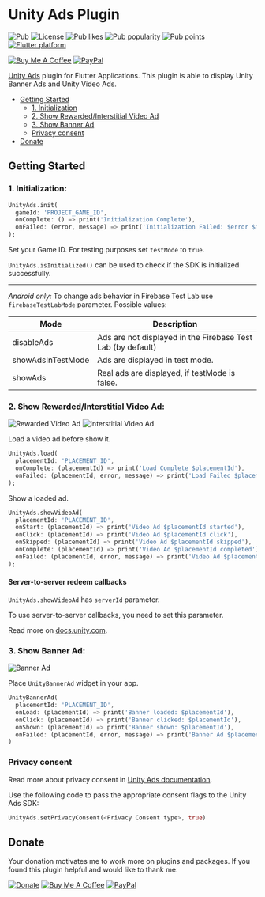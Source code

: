 # Unity Ads Plugin

[![Pub](https://img.shields.io/pub/v/unity_ads_plugin.svg)](https://pub.dev/packages/unity_ads_plugin)
[![License](https://img.shields.io/github/license/pavelzaichyk/flutter_unity_ads)](https://github.com/pavelzaichyk/flutter_unity_ads/blob/master/LICENSE)
[![Pub likes](https://badgen.net/pub/likes/unity_ads_plugin)](https://pub.dev/packages/unity_ads_plugin/score)
[![Pub popularity](https://badgen.net/pub/popularity/unity_ads_plugin)](https://pub.dev/packages/unity_ads_plugin/score)
[![Pub points](https://badgen.net/pub/points/unity_ads_plugin)](https://pub.dev/packages/unity_ads_plugin/score)
[![Flutter platform](https://badgen.net/pub/flutter-platform/unity_ads_plugin)](https://pub.dev/packages/unity_ads_plugin)


[![Buy Me A Coffee](https://img.shields.io/badge/Donate-Buy%20me%20a%20coffee-FFDD00?logo=buymeacoffee)](https://www.buymeacoffee.com/rebeloid)
[![PayPal](https://img.shields.io/badge/Donate-PayPal-066BB7?logo=paypal)](https://paypal.me/pavelzaichyk)

[Unity Ads](https://docs.unity.com/ads/UnityAdsHome.htm) plugin for Flutter Applications. This plugin is able to display Unity Banner Ads and Unity Video Ads.

- [Getting Started](#getting-started)
    - [1. Initialization](#1-initialization)
    - [2. Show Rewarded/Interstitial Video Ad](#2-show-rewardedinterstitial-video-ad)
    - [3. Show Banner Ad](#3-show-banner-ad)
    - [Privacy consent](#privacy-consent)
- [Donate](#donate)

## Getting Started

### 1. Initialization:

```dart
UnityAds.init(
  gameId: 'PROJECT_GAME_ID',
  onComplete: () => print('Initialization Complete'),
  onFailed: (error, message) => print('Initialization Failed: $error $message'),
);
```

Set your Game ID.
For testing purposes set `testMode` to `true`.

`UnityAds.isInitialized()` can be used to check if the SDK is initialized successfully.

---

_Android only:_ To change ads behavior in Firebase Test Lab use `firebaseTestLabMode` parameter. Possible values:

Mode | Description 
--- | --- 
disableAds | Ads are not displayed in the Firebase Test Lab (by default)
showAdsInTestMode | Ads are displayed in test mode.
showAds | Real ads are displayed, if testMode is false.

### 2. Show Rewarded/Interstitial Video Ad:

![Rewarded Video Ad](https://i.giphy.com/media/InPCZIuZspVEfmTGga/giphy.gif "Rewarded Video Ad")
![Interstitial Video Ad](https://i.giphy.com/media/8wEtgrnfLNqUY4mllS/giphy.gif "Interstitial Video Ad")

Load a video ad before show it.

```dart
UnityAds.load(
  placementId: 'PLACEMENT_ID',
  onComplete: (placementId) => print('Load Complete $placementId'),
  onFailed: (placementId, error, message) => print('Load Failed $placementId: $error $message'),
);
```

Show a loaded ad.

```dart
UnityAds.showVideoAd(
  placementId: 'PLACEMENT_ID',
  onStart: (placementId) => print('Video Ad $placementId started'),
  onClick: (placementId) => print('Video Ad $placementId click'),
  onSkipped: (placementId) => print('Video Ad $placementId skipped'),
  onComplete: (placementId) => print('Video Ad $placementId completed'),
  onFailed: (placementId, error, message) => print('Video Ad $placementId failed: $error $message'),
);
```

#### Server-to-server redeem callbacks

`UnityAds.showVideoAd` has `serverId` parameter.

To use server-to-server callbacks, you need to set this parameter.

Read more on [docs.unity.com](https://docs.unity.com/ads/ImplementingS2SRedeemCallbacks.htm).

### 3. Show Banner Ad:

![Banner Ad](https://i.giphy.com/media/aQvnz1i8xn6EWO5bo0/giphy.gif "Banner Ad")

Place `UnityBannerAd` widget in your app.

```dart
UnityBannerAd(
  placementId: 'PLACEMENT_ID',
  onLoad: (placementId) => print('Banner loaded: $placementId'),
  onClick: (placementId) => print('Banner clicked: $placementId'),
  onShown: (placementId) => print('Banner shown: $placementId'),
  onFailed: (placementId, error, message) => print('Banner Ad $placementId failed: $error $message'),
)
```

### Privacy consent

Read more about privacy consent in [Unity Ads documentation](https://docs.unity.com/ads/ImplementingDataPrivacy.html).

Use the following code to pass the appropriate consent flags to the Unity Ads SDK:

```dart
UnityAds.setPrivacyConsent(<Privacy Consent type>, true)
```

## Donate

Your donation motivates me to work more on plugins and packages. If you found this plugin helpful and would like to thank me:

[![Donate](https://www.paypalobjects.com/en_US/PL/i/btn/btn_donateCC_LG.gif)](https://www.paypal.com/donate/?hosted_button_id=EG9DHRCSB5MY4)
[![Buy Me A Coffee](https://img.buymeacoffee.com/button-api/?text=Buy%20me%20a%20coffee&emoji=&slug=rebeloid&button_colour=FFDD00&font_colour=000000&font_family=Cookie&outline_colour=000000&coffee_colour=ffffff)](https://www.buymeacoffee.com/rebeloid)
[![PayPal](https://img.shields.io/badge/Donate-PayPal-066BB7?logo=paypal)](https://paypal.me/pavelzaichyk)

